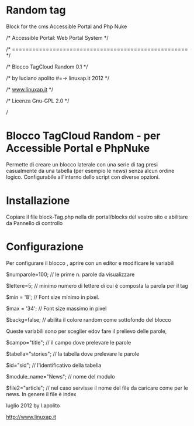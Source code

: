 Random tag
====================================

Block for the cms Accessible Portal and Php Nuke


/* Accessible Portal: Web Portal System                 */

/* ==================================================== */

/* Blocco TagCloud Random 0.1  			*/

/* by luciano apolito #=-> linuxap.it 2012              */ 

/* www.linuxap.it 					*/

/* Licenza Gnu-GPL 2.0 				        */



/

Blocco TagCloud Random - per Accessible Portal e PhpNuke  
========================================================= 		

Permette di creare un  blocco laterale con una serie di tag presi      
casualmente  da una tabella (per esempio le news) senza alcun ordine   
logico.  Configurabile all'interno dello script con diverse opzioni.

Installazione
=============
Copiare il file block-Tag.php nella dir portal/blocks del vostro sito 
e abilitare da Pannello di controllo

Configurazione
==============
Per configurare il blocco , aprire con un editor e modificare le variabili
 

$numparole=100; // le prime n. parole da visualizzare

$lettere=5; // minimo numero di lettere di cui è composta la parola per il tag

$min = '8'; // Font size minimo in pixel.

$max = '34'; // Font size massimo in pixel

$backg=false; // abilita il colore random come sottofondo del blocco

Queste variabili sono per sceglier edov fare il prelievo delle parole,


$campo="title"; // il campo dove prelevare le parole

$tabella="stories"; // la tabella dove prelevare le parole

$id="sid"; // l'identificativo della tabella 

$module_name="News"; // nome del modulo

$file2="article"; // nel caso servisse il nome del file da caricare come per le news. In genere il file è index



luglio 2012 by l.apolito 

http://www.linuxap.it
